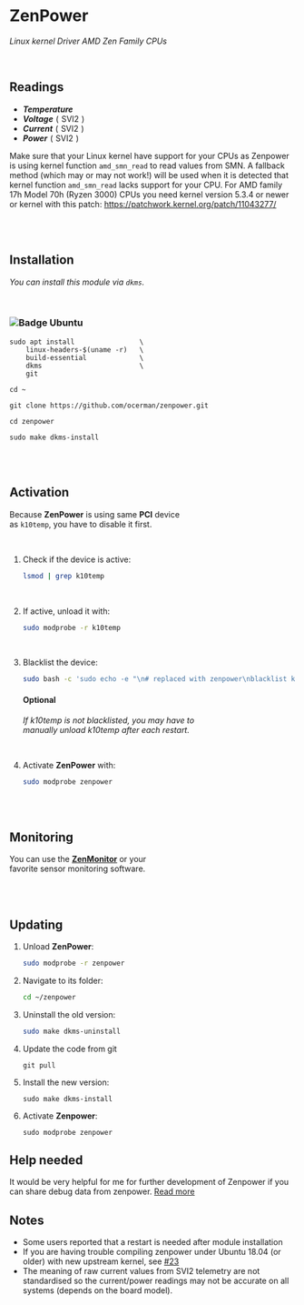 
# ZenPower

*Linux kernel Driver AMD Zen Family CPUs*

<br>

## Readings

- ***Temperature***
- ***Voltage*** ( SVI2 )
- ***Current*** ( SVI2 )
- ***Power*** ( SVI2 )


Make sure that your Linux kernel have support for your CPUs as Zenpower is using kernel function `amd_smn_read` to read values from SMN. A fallback method (which may or may not work!) will be used when it is detected that kernel function `amd_smn_read` lacks support for your CPU.
For AMD family 17h Model 70h (Ryzen 3000) CPUs you need kernel version 5.3.4 or newer or kernel with this patch: https://patchwork.kernel.org/patch/11043277/

<br>
<br>

## Installation

*You can install this module via `dkms`.*

<br>

### ![Badge Ubuntu]

```
sudo apt install                \
    linux-headers-$(uname -r)   \
    build-essential             \
    dkms                        \
    git

cd ~

git clone https://github.com/ocerman/zenpower.git

cd zenpower

sudo make dkms-install
```

<br>
<br>

## Activation

Because **ZenPower** is using same **PCI** device <br>
as `k10temp`, you have to disable it first.

<br>

1. Check if the device is active:

    ```sh
    lsmod | grep k10temp
    ```

    <br>

2. If active, unload it with:

    ```sh
    sudo modprobe -r k10temp
    ```
    
    <br>

3. Blacklist the device:

    ```sh
    sudo bash -c 'sudo echo -e "\n# replaced with zenpower\nblacklist k10temp" >> /etc/modprobe.d/blacklist.conf'
    ```
    
    #### Optional
    
    *If k10temp is not blacklisted, you may have to* <br>
    *manually unload k10temp after each restart.*
    
    <br>

4. Activate **ZenPower** with:
    
    ```sh
    sudo modprobe zenpower
    ```

<br>
<br>

## Monitoring

You can use the **[ZenMonitor]** or your <br>
favorite sensor monitoring software.

<br>
<br>

## Updating

1. Unload **ZenPower**:
    
    ```sh
    sudo modprobe -r zenpower
    ```
    
2. Navigate to its folder:

    ```sh
    cd ~/zenpower
    ```
    
3. Uninstall the old version:

    ```sh
    sudo make dkms-uninstall
    ```
    
4. Update the code from git
    
    ```
    git pull
    ```
    
5. Install the new version:

    ```
    sudo make dkms-install
    ```
    
6. Activate **Zenpower**:
    
    ```
    sudo modprobe zenpower
    ```

## Help needed
It would be very helpful for me for further development of Zenpower if you can share debug data from zenpower. [Read more](https://github.com/ocerman/zenpower/issues/12)

## Notes
 - Some users reported that a restart is needed after module installation
 - If you are having trouble compiling zenpower under Ubuntu 18.04 (or older) with new upstream kernel, see [#23](https://github.com/ocerman/zenpower/issues/23)
 - The meaning of raw current values from SVI2 telemetry are not standardised so the current/power readings may not be accurate on all systems (depends on the board model).



<!----------------------------------------------------------------------------->

[Badge Ubuntu]: https://img.shields.io/badge/Ubuntu-E95420?style=for-the-badge

[ZenMonitor]: https://github.com/ocerman/zenmonitor